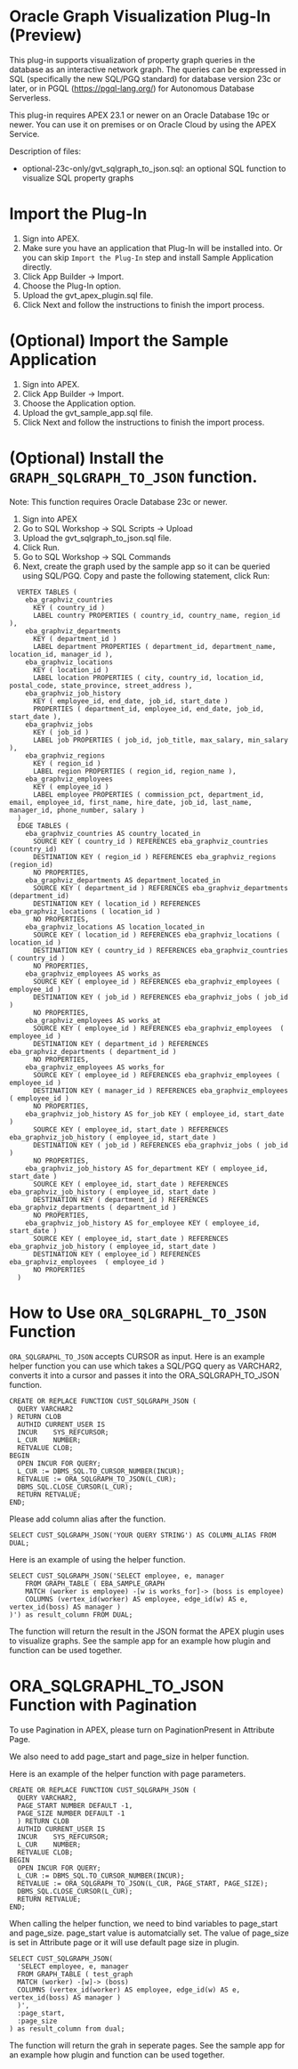 # Oracle Graph Visualization Plug-In (Preview)

This plug-in supports visualization of property graph queries in the database as an interactive network graph. The queries can be expressed in SQL (specifically the new SQL/PGQ standard) for database version 23c or later, or in PGQL (https://pgql-lang.org/) for Autonomous Database Serverless.

This plug-in requires APEX 23.1 or newer on an Oracle Database 19c or newer. 
You can use it on premises or on Oracle Cloud by using the APEX Service. 

Description of files:
* optional-23c-only/gvt_sqlgraph_to_json.sql: an optional SQL function to visualize SQL property graphs

Import the Plug-In
==================

1. Sign into APEX. 
2. Make sure you have an application that Plug-In will be installed into. Or you can skip `Import the Plug-In` step and install Sample Application directly.
3. Click App Builder -> Import.
4. Choose the Plug-In option.
5. Upload the gvt_apex_plugin.sql file.
6. Click Next and follow the instructions to finish the import process.

(Optional) Import the Sample Application
========================================

1. Sign into APEX. 
2. Click App Builder -> Import.
3. Choose the Application option.
4. Upload the gvt_sample_app.sql file.
5. Click Next and follow the instructions to finish the import process.

(Optional) Install the `GRAPH_SQLGRAPH_TO_JSON` function.
=====================================================

Note: This function requires Oracle Database 23c or newer.

1. Sign into APEX
2. Go to SQL Workshop -> SQL Scripts -> Upload
3. Upload the gvt_sqlgraph_to_json.sql file.
4. Click Run.
5. Go to SQL Workshop -> SQL Commands
4. Next, create the graph used by the sample app so it can be queried using SQL/PGQ. 
Copy and paste the following statement, click Run:
```CREATE PROPERTY GRAPH EBA_SAMPLE_GRAPH
  VERTEX TABLES (
    eba_graphviz_countries
      KEY ( country_id )
      LABEL country PROPERTIES ( country_id, country_name, region_id ),
    eba_graphviz_departments
      KEY ( department_id )
      LABEL department PROPERTIES ( department_id, department_name, location_id, manager_id ),
    eba_graphviz_locations
      KEY ( location_id )
      LABEL location PROPERTIES ( city, country_id, location_id, postal_code, state_province, street_address ),
    eba_graphviz_job_history
      KEY ( employee_id, end_date, job_id, start_date )
      PROPERTIES ( department_id, employee_id, end_date, job_id, start_date ),
    eba_graphviz_jobs
      KEY ( job_id )
      LABEL job PROPERTIES ( job_id, job_title, max_salary, min_salary ),
    eba_graphviz_regions
      KEY ( region_id )
      LABEL region PROPERTIES ( region_id, region_name ),
    eba_graphviz_employees
      KEY ( employee_id )
      LABEL employee PROPERTIES ( commission_pct, department_id, email, employee_id, first_name, hire_date, job_id, last_name, manager_id, phone_number, salary )
  )
  EDGE TABLES (
    eba_graphviz_countries AS country_located_in
      SOURCE KEY ( country_id ) REFERENCES eba_graphviz_countries (country_id)
      DESTINATION KEY ( region_id ) REFERENCES eba_graphviz_regions (region_id)
      NO PROPERTIES,
    eba_graphviz_departments AS department_located_in
      SOURCE KEY ( department_id ) REFERENCES eba_graphviz_departments (department_id)
      DESTINATION KEY ( location_id ) REFERENCES eba_graphviz_locations ( location_id )
      NO PROPERTIES,
    eba_graphviz_locations AS location_located_in
      SOURCE KEY ( location_id ) REFERENCES eba_graphviz_locations ( location_id )
      DESTINATION KEY ( country_id ) REFERENCES eba_graphviz_countries ( country_id )
      NO PROPERTIES,
    eba_graphviz_employees AS works_as
      SOURCE KEY ( employee_id ) REFERENCES eba_graphviz_employees ( employee_id )
      DESTINATION KEY ( job_id ) REFERENCES eba_graphviz_jobs ( job_id )
      NO PROPERTIES,
    eba_graphviz_employees AS works_at
      SOURCE KEY ( employee_id ) REFERENCES eba_graphviz_employees  ( employee_id ) 
      DESTINATION KEY ( department_id ) REFERENCES eba_graphviz_departments ( department_id ) 
      NO PROPERTIES,
    eba_graphviz_employees AS works_for
      SOURCE KEY ( employee_id ) REFERENCES eba_graphviz_employees ( employee_id )
      DESTINATION KEY ( manager_id ) REFERENCES eba_graphviz_employees  ( employee_id )
      NO PROPERTIES,
    eba_graphviz_job_history AS for_job KEY ( employee_id, start_date )
      SOURCE KEY ( employee_id, start_date ) REFERENCES eba_graphviz_job_history ( employee_id, start_date )
      DESTINATION KEY ( job_id ) REFERENCES eba_graphviz_jobs ( job_id )
      NO PROPERTIES,
    eba_graphviz_job_history AS for_department KEY ( employee_id, start_date )
      SOURCE KEY ( employee_id, start_date ) REFERENCES eba_graphviz_job_history ( employee_id, start_date )
      DESTINATION KEY ( department_id ) REFERENCES eba_graphviz_departments ( department_id )
      NO PROPERTIES,
    eba_graphviz_job_history AS for_employee KEY ( employee_id, start_date )
      SOURCE KEY ( employee_id, start_date ) REFERENCES eba_graphviz_job_history ( employee_id, start_date ) 
      DESTINATION KEY ( employee_id ) REFERENCES eba_graphviz_employees  ( employee_id )
      NO PROPERTIES
  )
  ```
How to Use `ORA_SQLGRAPHL_TO_JSON` Function
=======================================

`ORA_SQLGRAPHL_TO_JSON` accepts CURSOR as input. Here is an example helper function you can use which takes a SQL/PGQ query as VARCHAR2, converts it into a cursor and passes it into the ORA_SQLGRAPH_TO_JSON function.
```
CREATE OR REPLACE FUNCTION CUST_SQLGRAPH_JSON (
  QUERY VARCHAR2
) RETURN CLOB
  AUTHID CURRENT_USER IS
  INCUR    SYS_REFCURSOR;
  L_CUR    NUMBER;
  RETVALUE CLOB;
BEGIN
  OPEN INCUR FOR QUERY;
  L_CUR := DBMS_SQL.TO_CURSOR_NUMBER(INCUR);
  RETVALUE := ORA_SQLGRAPH_TO_JSON(L_CUR);
  DBMS_SQL.CLOSE_CURSOR(L_CUR);
  RETURN RETVALUE;
END;
```
Please add column alias after the function.
```
SELECT CUST_SQLGRAPH_JSON('YOUR QUERY STRING') AS COLUMN_ALIAS FROM DUAL;
```
Here is an example of using the helper function.
```
SELECT CUST_SQLGRAPH_JSON('SELECT employee, e, manager
    FROM GRAPH_TABLE ( EBA_SAMPLE_GRAPH
    MATCH (worker is employee) -[w is works_for]-> (boss is employee)
    COLUMNS (vertex_id(worker) AS employee, edge_id(w) AS e, vertex_id(boss) AS manager )
)') as result_column FROM DUAL;
```
The function will return the result in the JSON format the APEX plugin uses to visualize graphs. See the sample app for an example how plugin and function can be used together.

ORA_SQLGRAPHL_TO_JSON Function with Pagination
==============================================
To use Pagination in APEX, please turn on PaginationPresent in Attribute Page. 

We also need to add page_start and page_size in helper function.

Here is an example of the helper function with page parameters.
```
CREATE OR REPLACE FUNCTION CUST_SQLGRAPH_JSON (
  QUERY VARCHAR2,
  PAGE_START NUMBER DEFAULT -1,
  PAGE_SIZE NUMBER DEFAULT -1
  ) RETURN CLOB
  AUTHID CURRENT_USER IS
  INCUR    SYS_REFCURSOR;
  L_CUR    NUMBER;
  RETVALUE CLOB;
BEGIN
  OPEN INCUR FOR QUERY;
  L_CUR := DBMS_SQL.TO_CURSOR_NUMBER(INCUR);
  RETVALUE := ORA_SQLGRAPH_TO_JSON(L_CUR, PAGE_START, PAGE_SIZE);
  DBMS_SQL.CLOSE_CURSOR(L_CUR);
  RETURN RETVALUE;
END;
```
When calling the helper function, we need to bind variables to page_start and page_size. page_start value is automatcially set. The value of page_size is set in Attribute page or it will use default page size in plugin.

```
SELECT CUST_SQLGRAPH_JSON(
  'SELECT employee, e, manager
  FROM GRAPH_TABLE ( test_graph
  MATCH (worker) -[w]-> (boss)
  COLUMNS (vertex_id(worker) AS employee, edge_id(w) AS e, vertex_id(boss) AS manager )
  )', 
  :page_start, 
  :page_size
) as result_column from dual;
```
The function will return the grah in seperate pages. See the sample app for an example how plugin and function can be used together.
